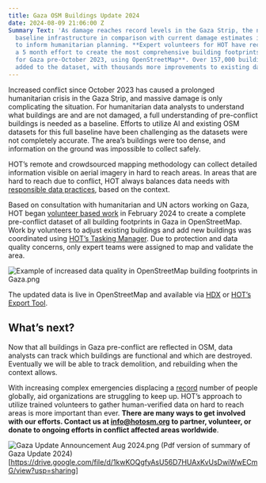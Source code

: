 ```yaml
---
title: Gaza OSM Buildings Update 2024
date: 2024-08-09 21:06:00 Z
Summary Text: 'As damage reaches record levels in the Gaza Strip, the need to understand
  baseline infrastructure in comparison with current damage estimates is critical
  to inform humanitarian planning. **Expert volunteers for HOT have recently completed
  a 5 month effort to create the most comprehensive building footprints dataset available
  for Gaza pre-October 2023, using OpenStreetMap**. Over 157,000 buildings have been
  added to the dataset, with thousands more improvements to existing data. '
---
```


Increased conflict since October 2023 has caused a prolonged humanitarian crisis in the Gaza Strip, and massive damage is only complicating the situation. For humanitarian data analysts to understand what buildings are and are not damaged, a full understanding of pre-conflict buildings is needed as a baseline. Efforts to utilize AI and existing OSM datasets for this full baseline have been challenging as the datasets were not completely accurate. The area’s buildings were too dense, and information on the ground was impossible to collect safely. 

HOT’s remote and crowdsourced mapping methodology can collect detailed information visible on aerial imagery in hard to reach areas. In areas that are hard to reach due to conflict, HOT always balances data needs with [responsible data practices](https://www.hotosm.org/tools-and-data/data-principles/), based on the context.

Based on consultation with humanitarian and UN actors working on Gaza, HOT began [volunteer based work](https://wiki.openstreetmap.org/wiki/Gaza_Update_2024) in February 2024 to create a complete pre-conflict dataset of all building footprints in Gaza in OpenStreetMap. Work by volunteers to adjust existing buildings and add new buildings was coordinated using [HOT’s Tasking Manager](https://tasks.hotosm.org/). Due to protection and data quality concerns, only expert teams were assigned to map and validate the area. 

![Example of increased data quality in OpenStreetMap building footprints in Gaza.png](/uploads/Example%20of%20increased%20data%20quality%20in%20OpenStreetMap%20building%20footprints%20in%20Gaza.png)

The updated data is live in OpenStreetMap and available via [HDX](https://data.humdata.org/dataset/hotosm_pse_buildings?) or [HOT’s Export Tool](https://export.hotosm.org/v3/). 

## What’s next? 

Now that all buildings in Gaza pre-conflict are reflected in OSM, data analysts can track which buildings are functional and which are destroyed. Eventually we will be able to track demolition, and rebuilding when the context allows. 

With increasing complex emergencies displacing a [record](https://www.unhcr.org/us/global-trends) number of people globally, aid organizations are struggling to keep up. HOT’s approach to utilize trained volunteers to gather human-verified data on hard to reach areas is more important than ever. **There are many ways to get involved with our efforts. Contact us at info@hotosm.org to partner, volunteer, or donate to ongoing efforts in conflict affected areas worldwide**. 

![Gaza Update Announcement Aug 2024.png](/uploads/Gaza%20Update%20Announcement%20Aug%202024.png)
(Pdf version of summary of Gaza Update 2024)[https://drive.google.com/file/d/1kwKOQgfyAsU56D7HUAxKvUsDwiWwECmG/view?usp=sharing]